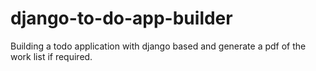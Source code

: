 # django-to-do-app-builder
Building a todo application with django based and generate a pdf of the work list if required.
